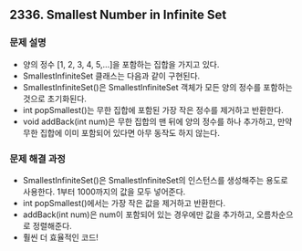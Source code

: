 ## 2336. Smallest Number in Infinite Set
### 문제 설명
- 양의 정수 [1, 2, 3, 4, 5,...]을 포함하는 집합을 가지고 있다.
- SmallestInfiniteSet 클래스는 다음과 같이 구현된다.
- SmallestInfiniteSet()은 SmallestInfiniteSet 객체가 모든 양의 정수를 포함하는 것으로 초기화된다.
- int popSmallest()는 무한 집합에 포함된 가장 작은 정수를 제거하고 반환한다.
- void addBack(int num)은 무한 집합의 맨 뒤에 양의 정수를 하나 추가하고, 만약 무한 집합에 이미 포함되어 있다면 아무 동작도 하지 않는다.
​
### 문제 해결 과정
- SmallestInfiniteSet()은 SmallestInfiniteSet의 인스턴스를 생성해주는 용도로 사용한다. 1부터 1000까지의 값을 모두 넣어준다.
- int popSmallest()에서는 가장 작은 값을 제거하고 반환한다.
- addBack(int num)은 num이 포함되어 있는 경우에만 값을 추가하고, 오름차순으로 정렬해준다.
- 훨씬 더 효율적인 코드!
​